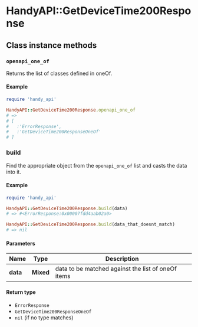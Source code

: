 # HandyAPI::GetDeviceTime200Response

## Class instance methods

### `openapi_one_of`

Returns the list of classes defined in oneOf.

#### Example

```ruby
require 'handy_api'

HandyAPI::GetDeviceTime200Response.openapi_one_of
# =>
# [
#   :'ErrorResponse',
#   :'GetDeviceTime200ResponseOneOf'
# ]
```

### build

Find the appropriate object from the `openapi_one_of` list and casts the data into it.

#### Example

```ruby
require 'handy_api'

HandyAPI::GetDeviceTime200Response.build(data)
# => #<ErrorResponse:0x00007fdd4aab02a0>

HandyAPI::GetDeviceTime200Response.build(data_that_doesnt_match)
# => nil
```

#### Parameters

| Name | Type | Description |
| ---- | ---- | ----------- |
| **data** | **Mixed** | data to be matched against the list of oneOf items |

#### Return type

- `ErrorResponse`
- `GetDeviceTime200ResponseOneOf`
- `nil` (if no type matches)

